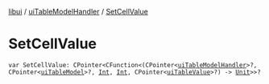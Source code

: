 [libui](../index.md) / [uiTableModelHandler](index.md) / [SetCellValue](./-set-cell-value.md)

# SetCellValue

`var SetCellValue: CPointer<CFunction<(CPointer<`[`uiTableModelHandler`](index.md)`>?, CPointer<`[`uiTableModel`](../ui-table-model.md)`>?, `[`Int`](https://kotlinlang.org/api/latest/jvm/stdlib/kotlin/-int/index.html)`, `[`Int`](https://kotlinlang.org/api/latest/jvm/stdlib/kotlin/-int/index.html)`, CPointer<`[`uiTableValue`](../ui-table-value.md)`>?) -> `[`Unit`](https://kotlinlang.org/api/latest/jvm/stdlib/kotlin/-unit/index.html)`>>?`